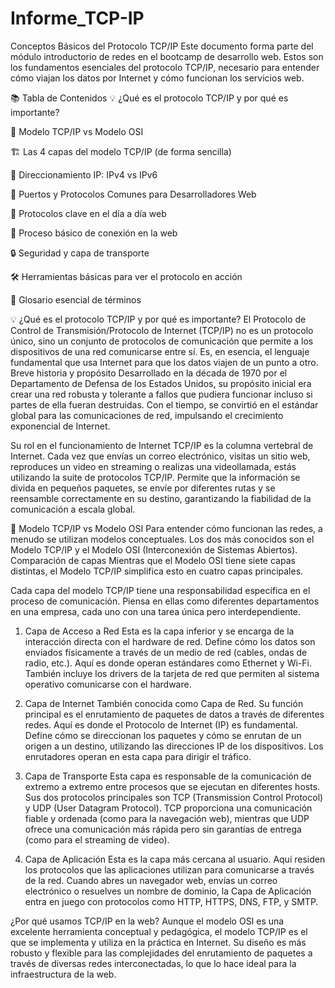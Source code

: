 # Informe_TCP-IP

Conceptos Básicos del Protocolo TCP/IP Este documento forma parte del módulo introductorio de redes en el bootcamp de desarrollo web. Estos son los fundamentos esenciales del protocolo TCP/IP, necesario para entender cómo viajan los datos por Internet y cómo funcionan los servicios web.

📚 Tabla de Contenidos 💡 ¿Qué es el protocolo TCP/IP y por qué es importante?

🤝 Modelo TCP/IP vs Modelo OSI

🏗️ Las 4 capas del modelo TCP/IP (de forma sencilla)

📡 Direccionamiento IP: IPv4 vs IPv6

🚪 Puertos y Protocolos Comunes para Desarrolladores Web

🔑 Protocolos clave en el día a día web

🔄 Proceso básico de conexión en la web

🔒 Seguridad y capa de transporte

🛠️ Herramientas básicas para ver el protocolo en acción

📖 Glosario esencial de términos

💡 ¿Qué es el protocolo TCP/IP y por qué es importante? El Protocolo de Control de Transmisión/Protocolo de Internet (TCP/IP) no es un protocolo único, sino un conjunto de protocolos de comunicación que permite a los dispositivos de una red comunicarse entre sí. Es, en esencia, el lenguaje fundamental que usa Internet para que los datos viajen de un punto a otro.
Breve historia y propósito Desarrollado en la década de 1970 por el Departamento de Defensa de los Estados Unidos, su propósito inicial era crear una red robusta y tolerante a fallos que pudiera funcionar incluso si partes de ella fueran destruidas. Con el tiempo, se convirtió en el estándar global para las comunicaciones de red, impulsando el crecimiento exponencial de Internet.

Su rol en el funcionamiento de Internet TCP/IP es la columna vertebral de Internet. Cada vez que envías un correo electrónico, visitas un sitio web, reproduces un video en streaming o realizas una videollamada, estás utilizando la suite de protocolos TCP/IP. Permite que la información se divida en pequeños paquetes, se envíe por diferentes rutas y se reensamble correctamente en su destino, garantizando la fiabilidad de la comunicación a escala global.

🤝 Modelo TCP/IP vs Modelo OSI Para entender cómo funcionan las redes, a menudo se utilizan modelos conceptuales. Los dos más conocidos son el Modelo TCP/IP y el Modelo OSI (Interconexión de Sistemas Abiertos).
Comparación de capas Mientras que el Modelo OSI tiene siete capas distintas, el Modelo TCP/IP simplifica esto en cuatro capas principales.

Cada capa del modelo TCP/IP tiene una responsabilidad específica en el proceso de comunicación. Piensa en ellas como diferentes departamentos en una empresa, cada uno con una tarea única pero interdependiente.

1. Capa de Acceso a Red
Esta es la capa inferior y se encarga de la interacción directa con el hardware de red. Define cómo los datos son enviados físicamente a través de un medio de red (cables, ondas de radio, etc.). Aquí es donde operan estándares como Ethernet y Wi-Fi. También incluye los drivers de la tarjeta de red que permiten al sistema operativo comunicarse con el hardware.

2. Capa de Internet
También conocida como Capa de Red. Su función principal es el enrutamiento de paquetes de datos a través de diferentes redes. Aquí es donde el Protocolo de Internet (IP) es fundamental. Define cómo se direccionan los paquetes y cómo se enrutan de un origen a un destino, utilizando las direcciones IP de los dispositivos. Los enrutadores operan en esta capa para dirigir el tráfico.

3. Capa de Transporte
Esta capa es responsable de la comunicación de extremo a extremo entre procesos que se ejecutan en diferentes hosts. Sus dos protocolos principales son TCP (Transmission Control Protocol) y UDP (User Datagram Protocol). TCP proporciona una comunicación fiable y ordenada (como para la navegación web), mientras que UDP ofrece una comunicación más rápida pero sin garantías de entrega (como para el streaming de video).

4. Capa de Aplicación
Esta es la capa más cercana al usuario. Aquí residen los protocolos que las aplicaciones utilizan para comunicarse a través de la red. Cuando abres un navegador web, envías un correo electrónico o resuelves un nombre de dominio, la Capa de Aplicación entra en juego con protocolos como HTTP, HTTPS, DNS, FTP, y SMTP.

¿Por qué usamos TCP/IP en la web? Aunque el modelo OSI es una excelente herramienta conceptual y pedagógica, el modelo TCP/IP es el que se implementa y utiliza en la práctica en Internet. Su diseño es más robusto y flexible para las complejidades del enrutamiento de paquetes a través de diversas redes interconectadas, lo que lo hace ideal para la infraestructura de la web.

